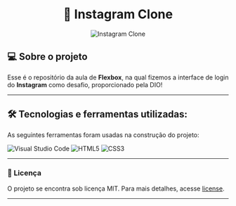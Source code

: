 <h1 align="center"> 📱 Instagram Clone </h1>

<p align="center">
	<img src="https://t.ctcdn.com.br/Sajzmy4pSl8YeqQSok7j-R1VRhc=/1200x675/smart/filters:format(webp)/i371465.jpeg" alt="Instagram Clone" title="Tinder Clone"> </p>


## 💻 Sobre o projeto

Esse é o repositório da aula de **Flexbox**, na qual fizemos a interface de login do **Instagram** como desafio, proporcionado pela DIO!

---

## 🛠 Tecnologias e ferramentas utilizadas:

As seguintes ferramentas foram usadas na construção do projeto:

![Visual Studio Code](https://img.shields.io/badge/Visual%20Studio%20Code-0078d7.svg?style=for-the-badge&logo=visual-studio-code&logoColor=white)
![HTML5](https://img.shields.io/badge/html5-%23E34F26.svg?style=for-the-badge&logo=html5&logoColor=white)
![CSS3](https://img.shields.io/badge/css3-%231572B6.svg?style=for-the-badge&logo=css3&logoColor=white)

---

### 📝 Licença

O projeto se encontra sob licença MIT. Para mais detalhes, acesse [license](LICENSE).

---
